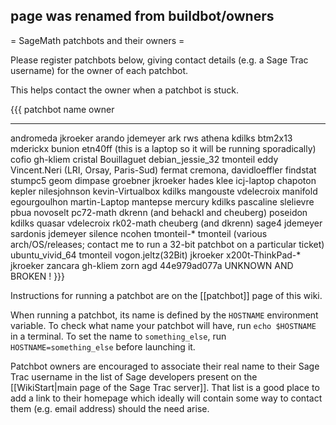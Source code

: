 ## page was renamed from buildbot/owners

= SageMath patchbots and their owners =

Please register patchbots below, giving contact details
(e.g. a Sage Trac username) for the owner of each patchbot.

This helps contact the owner when a patchbot is stuck.

{{{
patchbot name           owner
-------------           -----
andromeda               jkroeker
arando                  jdemeyer
ark                     rws
athena                  kdilks
btm2x13                 mderickx
bunion                  etn40ff (this is a laptop so it will be running sporadically)
cofio                   gh-kliem
cristal                 Bouillaguet
debian_jessie_32        tmonteil
eddy                    Vincent.Neri (LRI, Orsay, Paris-Sud)
fermat                  cremona, davidloeffler
findstat                stumpc5
geom                    dimpase
groebner                jkroeker
hades                   klee
icj-laptop              chapoton
kepler                  nilesjohnson
kevin-Virtualbox        kdilks
mangouste               vdelecroix
manifold                egourgoulhon
martin-Laptop           mantepse
mercury                 kdilks
pascaline               slelievre
pbua                    novoselt
pc72-math               dkrenn (and behackl and cheuberg)
poseidon                kdilks
quasar                  vdelecroix
rk02-math               cheuberg (and dkrenn)
sage4                   jdemeyer
sardonis                jdemeyer
silence                 ncohen
tmonteil-*              tmonteil (various arch/OS/releases; contact me to run a 32-bit patchbot on a particular ticket)
ubuntu_vivid_64         tmonteil
vogon.jeltz(32Bit)      jkroeker
x200t-ThinkPad-*        jkroeker
zancara                 gh-kliem
zorn                    agd
44e979ad077a            UNKNOWN AND BROKEN !
}}}

Instructions for running a patchbot are on the [[patchbot]] page of this wiki.

When running a patchbot, its name is defined by the `HOSTNAME`
environment variable. To check what name your patchbot will have,
run `echo $HOSTNAME` in a terminal. To set the name to `something_else`,
run `HOSTNAME=something_else` before launching it.

Patchbot owners are encouraged to associate their real name to their
Sage Trac username in the list of Sage developers present on the
[[WikiStart|main page of the Sage Trac server]]. That list is a good
place to add a link to their homepage which ideally will contain some
way to contact them (e.g. email address) should the need arise.
